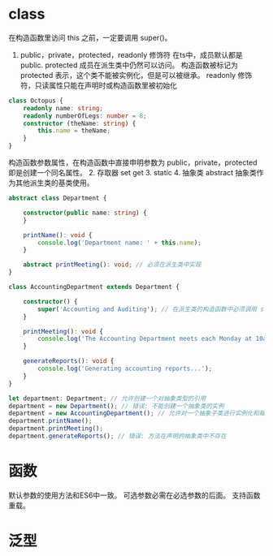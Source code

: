 # class
在构造函数里访问 this 之前，一定要调用 super()。
1. public，private，protected，readonly 修饰符
在ts中，成员默认都是 public.
protected 成员在派生类中仍然可以访问。
构造函数被标记为 protected 表示，这个类不能被实例化，但是可以被继承。
readonly 修饰符，只读属性只能在声明时或构造函数里被初始化
```ts
class Octopus {
    readonly name: string;
    readonly numberOfLegs: number = 8;
    constructor (theName: string) {
        this.name = theName;
    }
}
```
构造函数参数属性，在构造函数中直接申明参数为 public，private，protected 即是创建一个同名属性。
2. 存取器 set get
3. static
4. 抽象类 abstract
抽象类作为其他派生类的基类使用。
```ts
abstract class Department {

    constructor(public name: string) {
    }

    printName(): void {
        console.log('Department name: ' + this.name);
    }

    abstract printMeeting(): void; // 必须在派生类中实现
}

class AccountingDepartment extends Department {

    constructor() {
        super('Accounting and Auditing'); // 在派生类的构造函数中必须调用 super()
    }

    printMeeting(): void {
        console.log('The Accounting Department meets each Monday at 10am.');
    }

    generateReports(): void {
        console.log('Generating accounting reports...');
    }
}

let department: Department; // 允许创建一个对抽象类型的引用
department = new Department(); // 错误: 不能创建一个抽象类的实例
department = new AccountingDepartment(); // 允许对一个抽象子类进行实例化和赋值
department.printName();
department.printMeeting();
department.generateReports(); // 错误: 方法在声明的抽象类中不存在
```

# 函数
默认参数的使用方法和ES6中一致。
可选参数必需在必选参数的后面。
支持函数重载。

# 泛型


